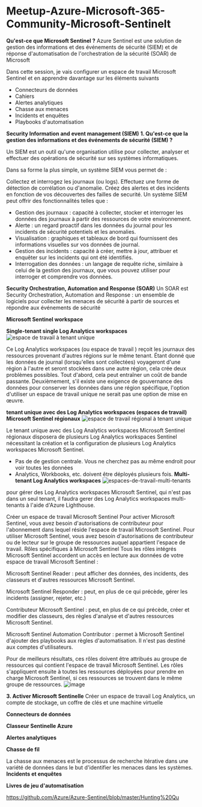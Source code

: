 # Meetup-Azure-Microsoft-365-Community-Microsoft-Sentinelt 


 **Qu'est-ce que Microsoft Sentinel ?**
Azure Sentinel est une solution de gestion des informations et des événements de sécurité (SIEM) et de réponse d'automatisation de l'orchestration de la sécurité (SOAR) de Microsoft

Dans cette session, je vais configurer un espace de travail Microsoft Sentinel et en apprendre davantage sur les éléments suivants
* Connecteurs de données
* Cahiers
* Alertes analytiques
* Chasse aux menaces
* Incidents et enquêtes
* Playbooks d'automatisation


**Security Information and event management (SIEM)**
**1. Qu'est-ce que la gestion des informations et des événements de sécurité (SIEM) ?**

Un SIEM est un outil qu'une organisation utilise pour collecter, analyser et effectuer des opérations de sécurité sur ses systèmes informatiques. 

Dans sa forme la plus simple, un système SIEM vous permet de :

Collectez et interrogez les journaux (ou logs).
Effectuez une forme de détection de corrélation ou d'anomalie.
Créez des alertes et des incidents en fonction de vos découvertes des failles de securité.
Un système SIEM peut offrir des fonctionnalités telles que :

* Gestion des journaux : capacité à collecter, stocker et interroger les données des journaux à partir des ressources de votre environnement.
* Alerte : un regard proactif dans les données du journal pour les incidents de sécurité potentiels et les anomalies.
* Visualisation : graphiques et tableaux de bord qui fournissent des informations visuelles sur vos données de journal.
* Gestion des incidents : capacité à créer, mettre à jour, attribuer et enquêter sur les incidents qui ont été identifiés.
* Interrogation des données : un langage de requête riche, similaire à celui de la gestion des journaux, que vous pouvez utiliser pour interroger et comprendre vos données.


**Security Orchestration, Automation and Response (SOAR)**
Un SOAR est Security Orchestration, Automation and Response : un ensemble de logiciels pour collecter les menaces de sécurité à partir de sources et répondre aux événements de sécurité


**Microsoft Sentinel workspace**

**Single-tenant single Log Analytics workspaces**
![espace de travail à tenant unique](https://user-images.githubusercontent.com/108787059/205441652-79dbed21-48a0-4faa-876c-d16ba12ea2cc.png)

Ce Log Analytics workspaces (ou  espace de travail ) reçoit les journaux des ressources provenant d'autres régions sur le  même tenant. Étant donné que les données de journal (lorsqu'elles sont collectées) voyageront d'une région à l'autre et seront stockées dans une autre région, cela crée deux problèmes possibles. Tout d'abord, cela peut entraîner un coût de bande passante. Deuxièmement, s'il existe une exigence de gouvernance des données pour conserver les données dans une région spécifique, l'option d'utiliser un espace de travail unique ne serait pas une option de mise en œuvre.

**tenant unique avec des Log Analytics workspaces (espaces de travail) Microsoft Sentinel régionaux**
![espace de travail régional à tenant unique](https://user-images.githubusercontent.com/108787059/205441664-cd1652b4-0a5e-4b79-b2c0-53474e2621c2.png)

Le tenant unique avec des Log Analytics workspaces Microsoft Sentinel régionaux disposera de plusieurs Log Analytics workspaces Sentinel nécessitant la création et la configuration de plusieurs Log Analytics workspaces Microsoft Sentinel.
* Pas de de gestion centrale. Vous ne cherchez pas au même endroit pour voir toutes les données
* Analytics, Workbooks, etc. doivent être déployés plusieurs fois.
**Multi-tenant Log Analytics workspaces**
![espaces-de-travail-multi-tenants](https://user-images.githubusercontent.com/108787059/205441668-f2482989-ac0b-474d-92d2-3d5579479a64.png)

pour gérer des Log Analytics workspaces  Microsoft Sentinel, qui n'est pas dans un seul tenant, il faudra  gerer des Log Analytics workspaces multi-tenants à l'aide d'Azure Lighthouse.

Créer un espace de travail Microsoft Sentinel
Pour activer Microsoft Sentinel, vous avez besoin d'autorisations de contributeur pour l'abonnement dans lequel réside l'espace de travail Microsoft Sentinel. Pour utiliser Microsoft Sentinel, vous avez besoin d'autorisations de contributeur ou de lecteur sur le groupe de ressources auquel appartient l'espace de travail.
Rôles spécifiques à Microsoft Sentinel
Tous les rôles intégrés Microsoft Sentinel accordent un accès en lecture aux données de votre espace de travail Microsoft Sentinel :

Microsoft Sentinel Reader : peut afficher des données, des incidents, des classeurs et d'autres ressources Microsoft Sentinel.

Microsoft Sentinel Responder : peut, en plus de ce qui précède, gérer les incidents (assigner, rejeter, etc.)

Contributeur Microsoft Sentinel : peut, en plus de ce qui précède, créer et modifier des classeurs, des règles d'analyse et d'autres ressources Microsoft Sentinel.

Microsoft Sentinel Automation Contributor : permet à Microsoft Sentinel d'ajouter des playbooks aux règles d'automatisation. Il n'est pas destiné aux comptes d'utilisateurs.

Pour de meilleurs résultats, ces rôles doivent être attribués au groupe de ressources qui contient l'espace de travail Microsoft Sentinel. Les rôles s'appliquent ensuite à toutes les ressources déployées pour prendre en charge Microsoft Sentinel, si ces ressources se trouvent dans le même groupe de ressources.
![image](https://user-images.githubusercontent.com/108787059/205442362-979c288a-74b9-47bd-8d06-42176ab6274c.png)

**3. Activer Microsoft Sentinelle**
Créer un espace de travail Log Analytics, un compte de stockage, un coffre de clés et une machine virtuelle

**Connecteurs de données**

**Classeur Sentinelle Azure**

**Alertes analytiques**

**Chasse de fil**

La chasse aux menaces est le processus de recherche itérative dans une variété de données dans le but d'identifier les menaces dans les systèmes.
**Incidents et enquêtes**

**Livres de jeu d'automatisation**



https://github.com/Azure/Azure-Sentinel/blob/master/Hunting%20Qu
